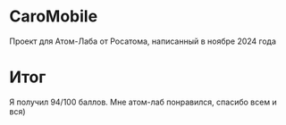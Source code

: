 # CaroMobile
Проект для Атом-Лаба от Росатома, написанный в ноябре 2024 года

# Итог
Я получил 94/100 баллов. Мне атом-лаб понравился, спасибо всем и вся)
